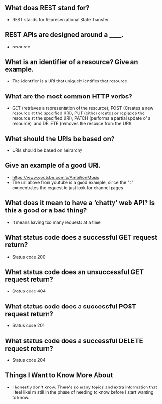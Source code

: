 ## What does REST stand for?

- REST stands for Representational State Transfer

## REST APIs are designed around a ____.

- resource

## What is an identifier of a resource? Give an example.

- The identifier is a URI that uniquely ientifies that resource

## What are the most common HTTP verbs?

- GET (retrieves a representation of the resource), POST (Creates a new resource at the specified URI), PUT (either creates or replaces the resource at the specified URI), PATCH (performs a partial update of a resource), and DELETE (removes the resouce from the URI)

## What should the URIs be based on?

- URIs should be based on heirarchy

## Give an example of a good URI.

- https://www.youtube.com/c/AmbitionMusic
- The url above from youtube is a good example, since the "c" concentrates the request to just look for channel pages

## What does it mean to have a ‘chatty’ web API? Is this a good or a bad thing?

- It means having too many requests at a time

## What status code does a successful GET request return?

- Status code 200

## What status code does an unsuccessful GET request return?

- Status code 404

## What status code does a successful POST request return?

- Status code 201

## What status code does a successful DELETE request return?

- Status code 204

## Things I Want to Know More About

- I honestly don't know. There's so many topics and extra information that I feel likeI'm still in the phase of needing to know before I start wanting to know.